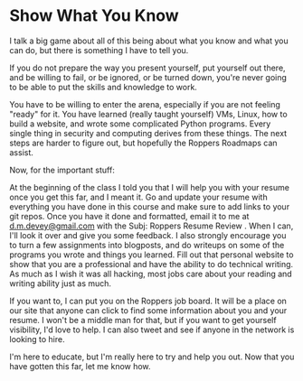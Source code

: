# Show What You Know

I talk a big game about all of this being about what you know and what
you can do, but there is something I have to tell you.

If you do not prepare the way you present yourself, put yourself out
there, and be willing to fail, or be ignored, or be turned down, you're
never going to be able to put the skills and knowledge to work.

You have to be willing to enter the arena, especially if you are not
feeling "ready" for it. You have learned (really taught yourself) VMs,
Linux, how to build a website, and wrote some complicated Python
programs. Every single thing in security and computing derives from
these things. The next steps are harder to figure out, but hopefully the
Roppers Roadmaps can assist.

Now, for the important stuff:

At the beginning of the class I told you that I will help you with your
resume once you get this far, and I meant it. Go and update your resume
with everything you have done in this course and make sure to add links
to your git repos. Once you have it done and formatted, email it to me
at d.m.devey@gmail.com with the Subj: Roppers Resume Review . When I
can, I'll look it over and give you some feedback. I also strongly
encourage you to turn a few assignments into blogposts, and do writeups
on some of the programs you wrote and things you learned. Fill out that
personal website to show that you are a professional and have the
ability to do technical writing. As much as I wish it was all hacking,
most jobs care about your reading and writing ability just as much.

If you want to, I can put you on the Roppers job board. It will be a
place on our site that anyone can click to find some information about
you and your resume. I won't be a middle man for that, but if you want
to get yourself visibility, I'd love to help. I can also tweet and see
if anyone in the network is looking to hire.

I'm here to educate, but I'm really here to try and help you out. Now
that you have gotten this far, let me know how.

